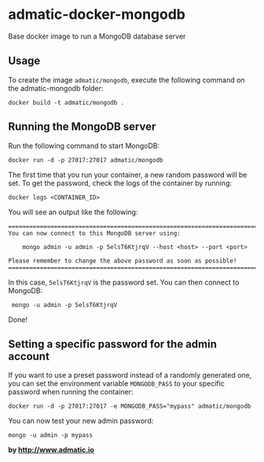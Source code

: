 admatic-docker-mongodb
====================

Base docker image to run a MongoDB database server


Usage
-----

To create the image `admatic/mongodb`, execute the following command on the admatic-mongodb folder:

	docker build -t admatic/mongodb .


Running the MongoDB server
--------------------------

Run the following command to start MongoDB:

	docker run -d -p 27017:27017 admatic/mongodb

The first time that you run your container, a new random password will be set.
To get the password, check the logs of the container by running:

	docker logs <CONTAINER_ID>

You will see an output like the following:

	========================================================================
	You can now connect to this MongoDB server using:

	    mongo admin -u admin -p 5elsT6KtjrqV --host <host> --port <port>

	Please remember to change the above password as soon as possible!
	========================================================================

In this case, `5elsT6KtjrqV` is the password set. 
You can then connect to MongoDB:

	 mongo -u admin -p 5elsT6KtjrqV

Done!


Setting a specific password for the admin account
-------------------------------------------------

If you want to use a preset password instead of a randomly generated one, you can
set the environment variable `MONGODB_PASS` to your specific password when running the container:

	docker run -d -p 27017:27017 -e MONGODB_PASS="mypass" admatic/mongodb

You can now test your new admin password:

	mongo -u admin -p mypass

**by http://www.admatic.io**
